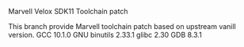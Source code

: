 Marvell Velox SDK11 Toolchain patch

This branch provide Marvell toolchain patch based on upstream vanill version.
GCC 10.1.0
GNU binutils 2.33.1
glibc 2.30
GDB 8.3.1

